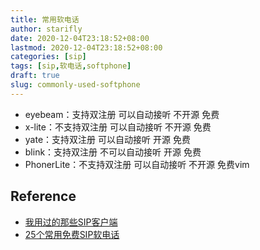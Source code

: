 ```yaml
---
title: 常用软电话
author: starifly
date: 2020-12-04T23:18:52+08:00
lastmod: 2020-12-04T23:18:52+08:00
categories: [sip]
tags: [sip,软电话,softphone]
draft: true
slug: commonly-used-softphone
---
```


- eyebeam：支持双注册 可以自动接听 不开源 免费
- x-lite：不支持双注册 可以自动接听 不开源 免费
- yate：支持双注册 可以自动接听 开源 免费
- blink：支持双注册 不可以自动接听 开源 免费
- PhonerLite：不支持双注册 可以自动接听 不开源 免费vim 

## Reference

- [我用过的那些SIP客户端](http://www.voidcn.com/article/p-ennctaou-tk.html)
- [25个常用免费SIP软电话](http://www.ctiforum.com/news/guonei/580538.html)
